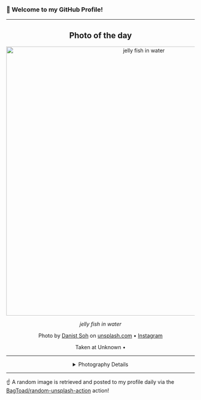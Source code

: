 ### 👋 Welcome to my GitHub Profile!

----
<div align="center">

## Photo of the day
  
  <a href="https://unsplash.com/photos/jelly-fish-in-water-bviex5lwf3s"><img width="720" src="https://images.unsplash.com/photo-1441260038675-7329ab4cc264?crop=entropy&cs=tinysrgb&fit=max&fm=jpg&ixid=M3w1OTQ0OTd8MHwxfHJhbmRvbXx8fHx8fHx8fDE3NDAyOTA4OTB8&ixlib=rb-4.0.3&q=80&w=1080" alt="jelly fish in water"></a>
  
  <em>jelly fish in water</em>
  
  <em></em>

  Photo by [Danist Soh](null) on [unsplash.com](https://unsplash.com/) • [Instagram](https://instagram.com/sushipingdanist)
  
  Taken at Unknown • 
  
  ---
  
<details>
<summary>Photography Details</summary>
  
| Parameter     | Value |
| ------------- | ----- |
| Camera Model  | null |
| Exposure Time | null |
| Aperture      | null |
| Focal Length  | null |
| ISO           | null |
| Location      | Unknown (null) |
| Coordinates   | Latitude null, Longitude null |

</details>

</div>

----

☝️ A random image is retrieved and posted to my profile daily via the [BagToad/random-unsplash-action](https://github.com/BagToad/random-unsplash-action) action!
